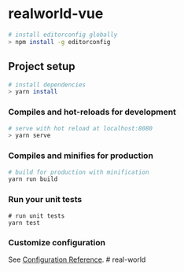 # realworld-vue

```bash
# install editorconfig globally
> npm install -g editorconfig
```

## Project setup
``` bash
# install dependencies
> yarn install
```

### Compiles and hot-reloads for development
```bash
# serve with hot reload at localhost:8080
> yarn serve
```

### Compiles and minifies for production
``` bash
# build for production with minification
yarn run build
```

### Run your unit tests
```
# run unit tests
yarn test
```

### Customize configuration
See [Configuration Reference](https://cli.vuejs.org/config/).
#   r e a l - w o r l d 
